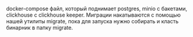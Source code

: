 docker-compose файл, который поднимает postgres, minio с бакетами, clickhouse с clickhouse keeper.
Миграции накатываются с помощью нашей утилиты migrate, пока для запуска нужно собирать и класть бинарник в папку migrate.